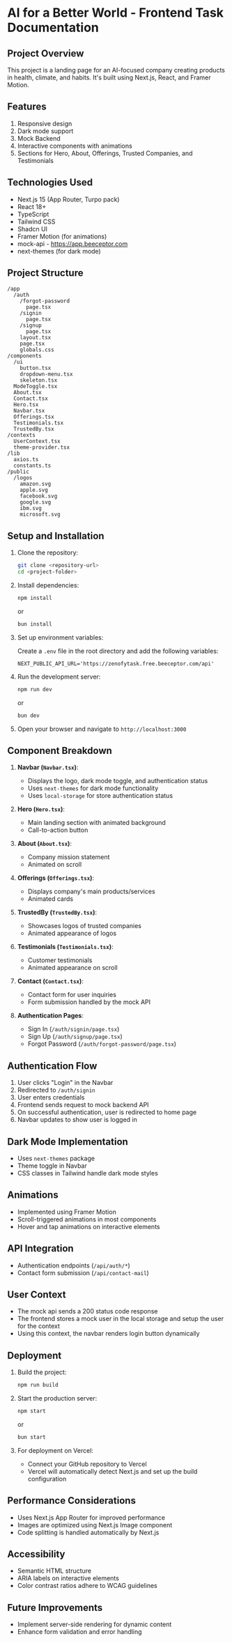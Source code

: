 # AI for a Better World - Frontend Task Documentation

## Project Overview

This project is a landing page for an AI-focused company creating products in health, climate, and habits. It's built using Next.js, React, and Framer Motion.

## Features

1. Responsive design
2. Dark mode support
3. Mock Backend
4. Interactive components with animations
5. Sections for Hero, About, Offerings, Trusted Companies, and Testimonials

## Technologies Used

- Next.js 15 (App Router, Turpo pack)
- React 18+
- TypeScript
- Tailwind CSS
- Shadcn UI
- Framer Motion (for animations)
- mock-api - https://app.beeceptor.com
- next-themes (for dark mode)

## Project Structure

```
/app
  /auth
    /forgot-password
      page.tsx
    /signin
      page.tsx
    /signup
      page.tsx
    layout.tsx
    page.tsx
    globals.css
/components
  /ui
    button.tsx
    dropdown-menu.tsx
    skeleton.tsx
  ModeToggle.tsx
  About.tsx
  Contact.tsx
  Hero.tsx
  Navbar.tsx
  Offerings.tsx
  Testimonials.tsx
  TrustedBy.tsx
/contexts
  UserContext.tsx
  theme-provider.tsx
/lib
  axios.ts
  constants.ts
/public
  /logos
    amazon.svg
    apple.svg
    facebook.svg
    google.svg
    ibm.svg
    microsoft.svg
```

## Setup and Installation

1. Clone the repository:

   ```bash
   git clone <repository-url>
   cd <project-folder>
   ```

2. Install dependencies:

   ```bash
   npm install
   ```

   or

   ```bash
   bun install
   ```

3. Set up environment variables:

   Create a `.env` file in the root directory and add the following variables:

   ```env
   NEXT_PUBLIC_API_URL='https://zenofytask.free.beeceptor.com/api'
   ```

4. Run the development server:

   ```bash
   npm run dev
   ```

   or

   ```bash
   bun dev
   ```

5. Open your browser and navigate to `http://localhost:3000`

## Component Breakdown

1. **Navbar (`Navbar.tsx`)**:

   - Displays the logo, dark mode toggle, and authentication status
   - Uses `next-themes` for dark mode functionality
   - Uses `local-storage` for store authentication status

2. **Hero (`Hero.tsx`)**:

   - Main landing section with animated background
   - Call-to-action button

3. **About (`About.tsx`)**:

   - Company mission statement
   - Animated on scroll

4. **Offerings (`Offerings.tsx`)**:

   - Displays company's main products/services
   - Animated cards

5. **TrustedBy (`TrustedBy.tsx`)**:

   - Showcases logos of trusted companies
   - Animated appearance of logos

6. **Testimonials (`Testimonials.tsx`)**:

   - Customer testimonials
   - Animated appearance on scroll

7. **Contact (`Contact.tsx`)**:

   - Contact form for user inquiries
   - Form submission handled by the mock API

8. **Authentication Pages**:
   - Sign In (`/auth/signin/page.tsx`)
   - Sign Up (`/auth/signup/page.tsx`)
   - Forgot Password (`/auth/forgot-password/page.tsx`)

## Authentication Flow

1. User clicks "Login" in the Navbar
2. Redirected to `/auth/signin`
3. User enters credentials
4. Frontend sends request to mock backend API
5. On successful authentication, user is redirected to home page
6. Navbar updates to show user is logged in

## Dark Mode Implementation

- Uses `next-themes` package
- Theme toggle in Navbar
- CSS classes in Tailwind handle dark mode styles

## Animations

- Implemented using Framer Motion
- Scroll-triggered animations in most components
- Hover and tap animations on interactive elements

## API Integration

- Authentication endpoints (`/api/auth/*`)
- Contact form submission (`/api/contact-mail`)

## User Context

- The mock api sends a 200 status code response
- The frontend stores a mock user in the local storage and setup the user for the context
- Using this context, the navbar renders login button dynamically

## Deployment

1. Build the project:

   ```bash
   npm run build
   ```

2. Start the production server:

   ```bash
   npm start
   ```

   or

   ```bash
   bun start
   ```

3. For deployment on Vercel:
   - Connect your GitHub repository to Vercel
   - Vercel will automatically detect Next.js and set up the build configuration

## Performance Considerations

- Uses Next.js App Router for improved performance
- Images are optimized using Next.js Image component
- Code splitting is handled automatically by Next.js

## Accessibility

- Semantic HTML structure
- ARIA labels on interactive elements
- Color contrast ratios adhere to WCAG guidelines

## Future Improvements

- Implement server-side rendering for dynamic content
- Enhance form validation and error handling
